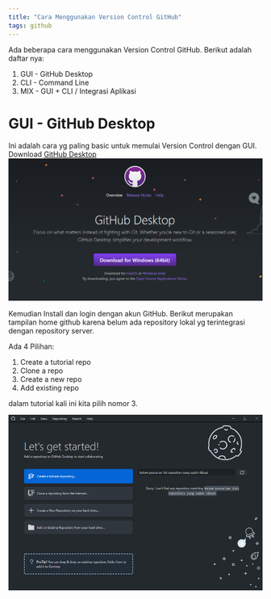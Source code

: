 ```yaml
---
title: "Cara Menggunakan Version Control GitHub"
tags: github
---
```


Ada beberapa cara menggunakan Version Control GitHub. Berikut adalah daftar nya:
1. GUI - GitHub Desktop
2. CLI - Command Line
2. MIX - GUI + CLI / Integrasi Aplikasi

<!--more-->

# GUI - GitHub Desktop
Ini adalah cara yg paling basic untuk memulai Version Control dengan GUI.
Download [GitHub Desktop](https://desktop.github.com/)
![Github Desktop Download](/media/github-desktop-download.png)

Kemudian Install dan login dengan akun GitHub. Berikut merupakan tampilan home github karena belum ada repository lokal yg terintegrasi dengan repository server.

Ada 4 Pilihan:
1. Create a tutorial repo
2. Clone a repo
3. Create a new repo
4. Add existing repo

dalam tutorial kali ini kita pilih nomor 3.

![Github Desktop Home](/media/github-desktop-home.png)
